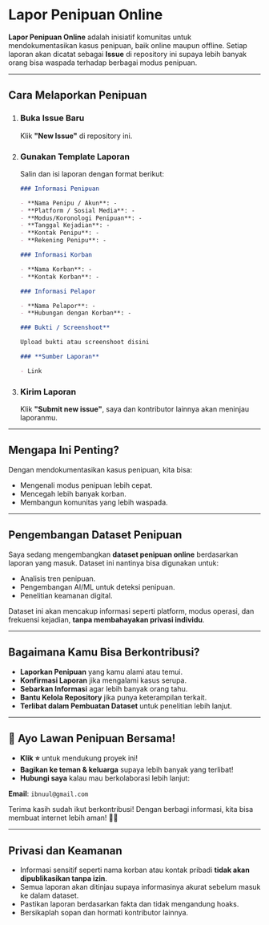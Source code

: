 # Lapor Penipuan Online

**Lapor Penipuan Online** adalah inisiatif komunitas untuk mendokumentasikan kasus penipuan, baik online maupun offline.
Setiap laporan akan dicatat sebagai **Issue** di repository ini supaya lebih banyak orang bisa waspada terhadap berbagai modus penipuan.

---

## Cara Melaporkan Penipuan

1. ### Buka Issue Baru

   Klik **"New Issue"** di repository ini.

2. ### **Gunakan Template Laporan**

   Salin dan isi laporan dengan format berikut:

    ```markdown
   ### Informasi Penipuan

   - **Nama Penipu / Akun**: -
   - **Platform / Sosial Media**: -
   - **Modus/Koronologi Penipuan**: -
   - **Tanggal Kejadian**: -
   - **Kontak Penipu**: -
   - **Rekening Penipu**: -

   ### Informasi Korban

   - **Nama Korban**: -
   - **Kontak Korban**: -

   ### Informasi Pelapor

   - **Nama Pelapor**: -
   - **Hubungan dengan Korban**: -

   ### Bukti / Screenshoot**

   Upload bukti atau screenshoot disini

   ### **Sumber Laporan**

   - Link
   ```

3. ### Kirim Laporan

   Klik **"Submit new issue"**, saya dan kontributor lainnya akan meninjau laporanmu.

---

## Mengapa Ini Penting?

Dengan mendokumentasikan kasus penipuan, kita bisa:

- Mengenali modus penipuan lebih cepat.
- Mencegah lebih banyak korban.
- Membangun komunitas yang lebih waspada.

---

## Pengembangan Dataset Penipuan

Saya sedang mengembangkan **dataset penipuan online** berdasarkan laporan yang masuk.
Dataset ini nantinya bisa digunakan untuk:

- Analisis tren penipuan.
- Pengembangan AI/ML untuk deteksi penipuan.
- Penelitian keamanan digital.

Dataset ini akan mencakup informasi seperti platform, modus operasi, dan frekuensi kejadian, **tanpa membahayakan privasi individu**.

---

## Bagaimana Kamu Bisa Berkontribusi?

- **Laporkan Penipuan** yang kamu alami atau temui.
- **Konfirmasi Laporan** jika mengalami kasus serupa.
- **Sebarkan Informasi** agar lebih banyak orang tahu.
- **Bantu Kelola Repository** jika punya keterampilan terkait.
- **Terlibat dalam Pembuatan Dataset** untuk penelitian lebih lanjut.

---

## 🤝 **Ayo Lawan Penipuan Bersama!**

- **Klik ⭐** untuk mendukung proyek ini!
- **Bagikan ke teman & keluarga** supaya lebih banyak yang terlibat!
- **Hubungi saya** kalau mau berkolaborasi lebih lanjut:

**Email**: `ibnuul@gmail.com`

Terima kasih sudah ikut berkontribusi! Dengan berbagi informasi, kita bisa membuat internet lebih aman! 💪🌐

---

## Privasi dan Keamanan

- Informasi sensitif seperti nama korban atau kontak pribadi **tidak akan dipublikasikan tanpa izin**.
- Semua laporan akan ditinjau supaya informasinya akurat sebelum masuk ke dalam dataset.
- Pastikan laporan berdasarkan fakta dan tidak mengandung hoaks.
- Bersikaplah sopan dan hormati kontributor lainnya.

